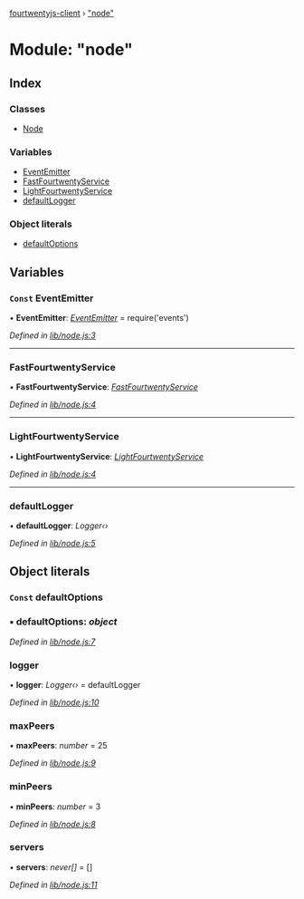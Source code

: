 [fourtwentyjs-client](../README.md) › ["node"](_node_.md)

# Module: "node"

## Index

### Classes

* [Node](../classes/_node_.node.md)

### Variables

* [EventEmitter](_node_.md#const-eventemitter)
* [FastFourtwentyService](_node_.md#fastfourtwentyservice)
* [LightFourtwentyService](_node_.md#lightfourtwentyservice)
* [defaultLogger](_node_.md#defaultlogger)

### Object literals

* [defaultOptions](_node_.md#const-defaultoptions)

## Variables

### `Const` EventEmitter

• **EventEmitter**: *[EventEmitter](_net_peer_peer_.md#const-eventemitter)* = require('events')

*Defined in [lib/node.js:3](https://github.com/420integrated/fourtwentyjs-client/blob/master/lib/node.js#L3)*

___

###  FastFourtwentyService

• **FastFourtwentyService**: *[FastFourtwentyService](../classes/_service_fastfourtwentyservice_.fastfourtwentyservice.md)*

*Defined in [lib/node.js:4](https://github.com/420integrated/fourtwentyjs-client/blob/master/lib/node.js#L4)*

___

###  LightFourtwentyService

• **LightFourtwentyService**: *[LightFourtwentyService](../classes/_service_lightfourtwentyservice_.lightfourtwentyservice.md)*

*Defined in [lib/node.js:4](https://github.com/420integrated/fourtwentyjs-client/blob/master/lib/node.js#L4)*

___

###  defaultLogger

• **defaultLogger**: *Logger‹›*

*Defined in [lib/node.js:5](https://github.com/420integrated/fourtwentyjs-client/blob/master/lib/node.js#L5)*

## Object literals

### `Const` defaultOptions

### ▪ **defaultOptions**: *object*

*Defined in [lib/node.js:7](https://github.com/420integrated/fourtwentyjs-client/blob/master/lib/node.js#L7)*

###  logger

• **logger**: *Logger‹›* = defaultLogger

*Defined in [lib/node.js:10](https://github.com/420integrated/fourtwentyjs-client/blob/master/lib/node.js#L10)*

###  maxPeers

• **maxPeers**: *number* = 25

*Defined in [lib/node.js:9](https://github.com/420integrated/fourtwentyjs-client/blob/master/lib/node.js#L9)*

###  minPeers

• **minPeers**: *number* = 3

*Defined in [lib/node.js:8](https://github.com/420integrated/fourtwentyjs-client/blob/master/lib/node.js#L8)*

###  servers

• **servers**: *never[]* = []

*Defined in [lib/node.js:11](https://github.com/420integrated/fourtwentyjs-client/blob/master/lib/node.js#L11)*

